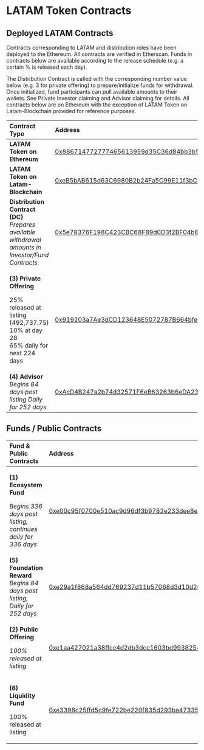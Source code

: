 # LATAM Token Contracts

## Deployed LATAM Contracts

Contracts corresponding to LATAM and distribution roles have been deployed to the Ethereum. All contracts are verified in Etherscan. Funds in contracts below are available according to the release schedule \(e.g. a certain % is released each day\).

The Distribution Contract is called with the corresponding number value below \(e.g. 3 for private offering\) to prepare/initialize funds for withdrawal. Once initialized, fund participants can pull available amounts to their wallets. See Private Investor claiming and Advisor claiming for details. All contracts below are on Ethereum with the exception of LATAM Token on Latam-Blockchain provided for reference purposes.

<table>
  <thead>
    <tr>
      <th style="text-align:left">Contract Type</th>
      <th style="text-align:left">Address</th>
    </tr>
  </thead>
  <tbody>
    <tr>
      <td style="text-align:left"><b>LATAM Token on Ethereum</b>
      </td>
      <td style="text-align:left"><a href="https://rinkeby.etherscan.io/address/0x886714772777465613959d35C36d84bb3b5FfB0b">0x886714772777465613959d35C36d84bb3b5FfB0b</a>
      </td>
    </tr>
    <tr>
      <td style="text-align:left"><b>LATAM Token on Latam-Blockchain</b>
      </td>
      <td style="text-align:left"><a href="https://explorer.latam-blockchain.com/address/0xeB5bAB615d63C6980B2b24Fa5C99E11f3bCB79a8/transactions">0xeB5bAB615d63C6980B2b24Fa5C99E11f3bCB79a8</a>
      </td>
    </tr>
    <tr>
      <td style="text-align:left"><b>Distribution Contract (DC)</b>
        <br /><em>Prepares available withdrawal amounts in Investor/Fund Contracts</em>
      </td>
      <td style="text-align:left"><a href="https://rinkeby.etherscan.io/address/0x5e78376F198C423CBC68F89d0D3f2BF04b610f87">0x5e78376F198C423CBC68F89d0D3f2BF04b610f87</a>
      </td>
    </tr>
    <tr>
      <td style="text-align:left">
        <p><b>(3) Private Offering</b>
        </p>
        <p>25% released at listing (492,737.75)
          <br />10% at day 28
          <br />65% daily for next 224 days</p>
      </td>
      <td style="text-align:left"><a href="https://rinkeby.etherscan.io/address/0x919203a7Ae3dCD123648E5072787B664bfeb153F">0x919203a7Ae3dCD123648E5072787B664bfeb153F</a>
      </td>
    </tr>
    <tr>
      <td style="text-align:left"><b>(4) Advisor</b>
        <br /><em>Begins 84 days post listing Daily for 252 days</em>
      </td>
      <td style="text-align:left"><a href="https://rinkeby.etherscan.io/address/0xAcD4B247a2b74d32571F6eB63263b6eDA235f100">0xAcD4B247a2b74d32571F6eB63263b6eDA235f100</a>
      </td>
    </tr>
  </tbody>
</table>

## Funds / Public Contracts

<table>
  <thead>
    <tr>
      <th style="text-align:left">Fund &amp; Public Contracts</th>
      <th style="text-align:left">Address</th>
    </tr>
  </thead>
  <tbody>
    <tr>
      <td style="text-align:left">
        <p><b>(1) Ecosystem Fund</b>
        </p>
        <p><em>Begins 336 days post listing, continues daily for 336 days</em>
        </p>
      </td>
      <td style="text-align:left"><a href="https://rinkeby.etherscan.io/address/0xe00c95f0700e510ac9d96df3b9782e233dee8ec8">0xe00c95f0700e510ac9d96df3b9782e233dee8ec8</a>
      </td>
    </tr>
    <tr>
      <td style="text-align:left"><b>(5) Foundation Reward</b>
        <br /><em>Begins 84 days post listing, Daily for 252 days</em>
      </td>
      <td style="text-align:left"><a href="https://rinkeby.etherscan.io/address/0xe29a1f868a564dd769237d11b57068d3d10d2e4d">0xe29a1f868a564dd769237d11b57068d3d10d2e4d</a>
      </td>
    </tr>
    <tr>
      <td style="text-align:left">
        <p><b>(2) Public Offering</b>
        </p>
        <p><em>100% released at listing</em>
        </p>
      </td>
      <td style="text-align:left"><a href="https://rinkeby.etherscan.io/address/0xe1aa427021a38ffcc4d2db3dcc1603bd99382549">0xe1aa427021a38ffcc4d2db3dcc1603bd99382549</a>
      </td>
    </tr>
    <tr>
      <td style="text-align:left">
        <p><b>(6) Liquidity Fund</b>
        </p>
        <p>100% released at listing</p>
      </td>
      <td style="text-align:left"><a href="https://rinkeby.etherscan.io/address/0xe3398c25ffd5c9fe722be220f835d293ba473355">0xe3398c25ffd5c9fe722be220f835d293ba473355</a>
      </td>
    </tr>
  </tbody>
</table>

